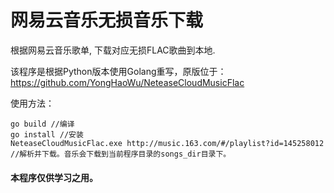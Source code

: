 # 网易云音乐无损音乐下载

根据网易云音乐歌单, 下载对应无损FLAC歌曲到本地.

该程序是根据Python版本使用Golang重写，原版位于：https://github.com/YongHaoWu/NeteaseCloudMusicFlac

使用方法：

    go build //编译
    go install //安装
    NeteaseCloudMusicFlac.exe http://music.163.com/#/playlist?id=145258012 //解析并下载。音乐会下载到当前程序目录的songs_dir目录下。

#### 本程序仅供学习之用。
